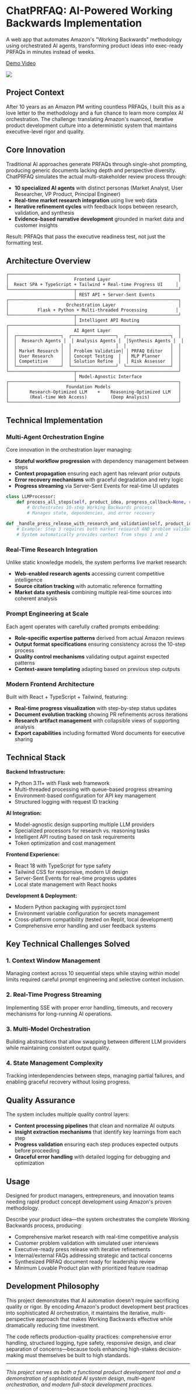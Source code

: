 # ChatPRFAQ: AI-Powered Working Backwards Implementation

A web app that automates Amazon's "Working Backwards" methodology using orchestrated AI agents, transforming product ideas into exec-ready PRFAQs in minutes instead of weeks.

<div>
    <a href="https://www.loom.com/share/7fa90080455846d2a626f6a45d65a4f2">
      <p>Demo Video</p>
    </a>
    <a href="https://www.loom.com/share/7fa90080455846d2a626f6a45d65a4f2">
      <img style="max-width:300px;" src="https://cdn.loom.com/sessions/thumbnails/7fa90080455846d2a626f6a45d65a4f2-2dbb1461dee0a8ca-full-play.gif">
    </a>
  </div>

## Project Context

After 10 years as an Amazon PM writing countless PRFAQs, I built this as a love letter to the methodology and a fun chance to learn more complex AI orchestration. The challenge: translating Amazon's nuanced, iterative product development culture into a deterministic system that maintains executive-level rigor and quality.

## Core Innovation

Traditional AI approaches generate PRFAQs through single-shot prompting, producing generic documents lacking depth and perspective diversity. ChatPRFAQ simulates the actual multi-stakeholder review process through:

- **10 specialized AI agents** with distinct personas (Market Analyst, User Researcher, VP Product, Principal Engineer)
- **Real-time market research integration** using live web data
- **Iterative refinement cycles** with feedback loops between research, validation, and synthesis
- **Evidence-based narrative development** grounded in market data and customer insights

Result: PRFAQs that pass the executive readiness test, not just the formatting test.

## Architecture Overview

```
┌─────────────────────────────────────────────────────────────────┐
│                         Frontend Layer                          │
│  React SPA + TypeScript + Tailwind + Real-time Progress UI     │
└─────────────────────────┬───────────────────────────────────────┘
                          │ REST API + Server-Sent Events
┌─────────────────────────┴───────────────────────────────────────┐
│                      Orchestration Layer                        │
│           Flask + Python + Multi-threaded Processing           │
└─────────────────────────┬───────────────────────────────────────┘
                          │ Intelligent API Routing
┌─────────────────────────┴───────────────────────────────────────┐
│                         AI Agent Layer                          │
│  ┌─────────────────┐  ┌─────────────────┐  ┌─────────────────┐  │
│  │  Research Agents │  │ Analysis Agents │  │Synthesis Agents │  │
│  │                 │  │                 │  │                 │  │
│  │ Market Research │  │ Problem Validation│ │ PRFAQ Editor   │  │
│  │ User Research   │  │ Concept Testing  │  │ MLP Planner    │  │
│  │ Competitive     │  │ Solution Refine  │  │ Risk Assessor  │  │
│  └─────────────────┘  └─────────────────┘  └─────────────────┘  │
└─────────────────────────┬───────────────────────────────────────┘
                          │ Model-Agnostic Interface
┌─────────────────────────┴───────────────────────────────────────┐
│                      Foundation Models                          │
│        Research-Optimized LLM    +    Reasoning-Optimized LLM   │
│        (Real-time Web Access)         (Deep Analysis)           │
└─────────────────────────────────────────────────────────────────┘
```

## Technical Implementation

### Multi-Agent Orchestration Engine

Core innovation in the orchestration layer managing:

- **Stateful workflow progression** with dependency management between steps
- **Context propagation** ensuring each agent has relevant prior outputs
- **Error recovery mechanisms** with graceful degradation and retry logic
- **Progress streaming** via Server-Sent Events for real-time UI updates

```python
class LLMProcessor:
    def process_all_steps(self, product_idea, progress_callback=None, request_id=None):
        # Orchestrates 10-step Working Backwards process
        # Manages state, dependencies, and error recovery
        
def _handle_press_release_with_research_and_validation(self, product_idea, step_data, progress_callback, request_id):
    # Example: Step 3 requires both market research AND problem validation
    # System automatically provides context from steps 1 and 2
```

### Real-Time Research Integration

Unlike static knowledge models, the system performs live market research:

- **Web-enabled research agents** accessing current competitive intelligence
- **Source citation tracking** with automatic reference formatting
- **Market data synthesis** combining multiple real-time sources into coherent analysis

### Prompt Engineering at Scale

Each agent operates with carefully crafted prompts embedding:

- **Role-specific expertise patterns** derived from actual Amazon reviews
- **Output format specifications** ensuring consistency across the 10-step process
- **Quality control mechanisms** validating output against expected patterns
- **Context-aware templating** adapting based on previous step outputs

### Modern Frontend Architecture

Built with React + TypeScript + Tailwind, featuring:

- **Real-time progress visualization** with step-by-step status updates
- **Document evolution tracking** showing PR refinements across iterations
- **Research artifact management** with collapsible views of supporting analysis
- **Export capabilities** including formatted Word documents for executive sharing

## Technical Stack

**Backend Infrastructure:**
- Python 3.11+ with Flask web framework
- Multi-threaded processing with queue-based progress streaming
- Environment-based configuration for API key management
- Structured logging with request ID tracking

**AI Integration:**
- Model-agnostic design supporting multiple LLM providers
- Specialized processors for research vs. reasoning tasks
- Intelligent API routing based on task requirements
- Token optimization and cost management

**Frontend Experience:**
- React 18 with TypeScript for type safety
- Tailwind CSS for responsive, modern UI design
- Server-Sent Events for real-time progress updates
- Local state management with React hooks

**Development & Deployment:**
- Modern Python packaging with pyproject.toml
- Environment variable configuration for secrets management
- Cross-platform compatibility (tested on Replit, local development)
- Comprehensive error handling and user feedback systems

## Key Technical Challenges Solved

### 1. Context Window Management
Managing context across 10 sequential steps while staying within model limits required careful prompt engineering and selective context inclusion.

### 2. Real-Time Progress Streaming
Implementing SSE with proper error handling, timeouts, and recovery mechanisms for long-running AI operations.

### 3. Multi-Model Orchestration
Building abstractions that allow swapping between different LLM providers while maintaining consistent output quality.

### 4. State Management Complexity
Tracking interdependencies between steps, managing partial failures, and enabling graceful recovery without losing progress.

## Quality Assurance

The system includes multiple quality control layers:

- **Content processing pipelines** that clean and normalize AI outputs
- **Insight extraction mechanisms** that identify key learnings from each step
- **Progress validation** ensuring each step produces expected outputs before proceeding
- **Graceful error handling** with detailed logging for debugging and optimization

## Usage

Designed for product managers, entrepreneurs, and innovation teams needing rapid product concept development using Amazon's proven methodology.

Describe your product idea—the system orchestrates the complete Working Backwards process, producing:
- Comprehensive market research with real-time competitive analysis
- Customer problem validation with simulated user interviews
- Executive-ready press release with iterative refinements
- Internal/external FAQs addressing strategic and tactical concerns
- Synthesized PRFAQ document ready for leadership review
- Minimum Lovable Product plan with prioritized feature roadmap

## Development Philosophy

This project demonstrates that AI automation doesn't require sacrificing quality or rigor. By encoding Amazon's product development best practices into sophisticated AI orchestration, it maintains the iterative, multi-perspective approach that makes Working Backwards effective while dramatically reducing time investment.

The code reflects production-quality practices: comprehensive error handling, structured logging, type safety, responsive design, and clear separation of concerns—because tools enhancing high-stakes decision-making must themselves be built to high standards.

---

*This project serves as both a functional product development tool and a demonstration of sophisticated AI system design, multi-agent orchestration, and modern full-stack development practices.*
